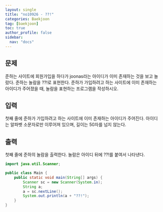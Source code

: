 ```yaml
---
layout: single
title: "no10926 - ??!"
categories: Baekjoon
tag: [baekjoon]
toc: true
author_profile: false
sidebar:
  nav: "docs"
---
```


## 문제

준하는 사이트에 회원가입을 하다가 joonas라는 아이디가 이미 존재하는 것을 보고 놀랐다. 준하는 놀람을 ??!로 표현한다. 준하가 가입하려고 하는 사이트에 이미 존재하는 아이디가 주어졌을 때, 놀람을 표현하는 프로그램을 작성하시오.

## 입력

첫째 줄에 준하가 가입하려고 하는 사이트에 이미 존재하는 아이디가 주어진다. 아이디는 알파벳 소문자로만 이루어져 있으며, 길이는 50자를 넘지 않는다.

## 출력

첫째 줄에 준하의 놀람을 출력한다. 놀람은 아이디 뒤에 ??!를 붙여서 나타낸다.

```java
import java.util.Scanner;

public class Main {
    public static void main(String[] args) {
        Scanner sc = new Scanner(System.in);
        String a;
        a = sc.nextLine();
        System.out.println(a + "??!");
    }
}
```

